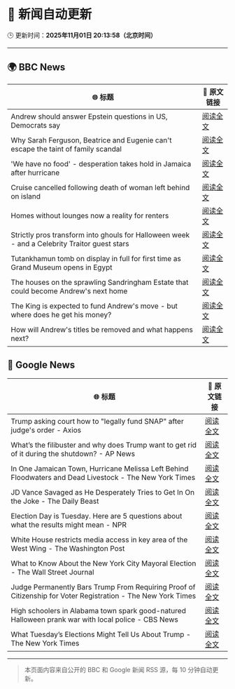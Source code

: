 # 🧠 新闻自动更新

🕒 更新时间：**2025年11月01日 20:13:58（北京时间）**

---

## 🌍 BBC News

| 🌐 标题 | 🔗 原文链接 |
|--------|-------------|
| Andrew should answer Epstein questions in US, Democrats say | [阅读全文](https://www.bbc.com/news/articles/c3dnnpvjkjvo?at_medium=RSS&at_campaign=rss) |
| Why Sarah Ferguson, Beatrice and Eugenie can't escape the taint of family scandal | [阅读全文](https://www.bbc.com/news/articles/cy8vrzpgxnro?at_medium=RSS&at_campaign=rss) |
| 'We have no food' - desperation takes hold in Jamaica after hurricane | [阅读全文](https://www.bbc.com/news/articles/c0jdd186l0go?at_medium=RSS&at_campaign=rss) |
| Cruise cancelled following death of woman left behind on island | [阅读全文](https://www.bbc.com/news/articles/c5y44ly3vg2o?at_medium=RSS&at_campaign=rss) |
| Homes without lounges now a reality for renters | [阅读全文](https://www.bbc.com/news/articles/c93063q2lzeo?at_medium=RSS&at_campaign=rss) |
| Strictly pros transform into ghouls for Halloween week - and a Celebrity Traitor guest stars | [阅读全文](https://www.bbc.com/news/articles/c2lp72n0p0vo?at_medium=RSS&at_campaign=rss) |
| Tutankhamun tomb on display in full for first time as Grand Museum opens in Egypt | [阅读全文](https://www.bbc.com/news/articles/ckg4q403rpzo?at_medium=RSS&at_campaign=rss) |
| The houses on the sprawling Sandringham Estate that could become Andrew's next home | [阅读全文](https://www.bbc.com/news/articles/c201zvrpvw9o?at_medium=RSS&at_campaign=rss) |
| The King is expected to fund Andrew's move - but where does he get his money? | [阅读全文](https://www.bbc.com/news/articles/cwy5lzq94gqo?at_medium=RSS&at_campaign=rss) |
| How will Andrew's titles be removed and what happens next? | [阅读全文](https://www.bbc.com/news/articles/c5ylk9r336zo?at_medium=RSS&at_campaign=rss) |

## 📰 Google News

| 🌐 标题 | 🔗 原文链接 |
|--------|-------------|
| Trump asking court how to "legally fund SNAP" after judge's order - Axios | [阅读全文](https://news.google.com/rss/articles/CBMihgFBVV95cUxNaG44S3RKSjhiRndwaDAzc2pxNnZfY2l3YnBQVEZMMXIxcGpoMkZaS0RJbVFrRnlPUTFRQWFDeWF1TWxralVNdkt4ZWdqWG5XNVMyNDBpSklFMEpxV1lZSFIwNEtVUml0VjhoNTJQYmNrcVBNRmo1eDNBMlhTLWlVWVo5aHdUdw?oc=5) |
| What’s the filibuster and why does Trump want to get rid of it during the shutdown? - AP News | [阅读全文](https://news.google.com/rss/articles/CBMimgFBVV95cUxPOUhRQy1tUkJ5ZERsb1lPQ0hIZGJmQVVGNENnZGUxNUNWNHl2OG1sNXdDT2d3bm9FMUphcC1xVEptS0x1b0RnOW5RZVJGNXFzRWxqc3p6elRlWXI5S0dpWE8wRDFpSlJQTHcxNnNVTWxLelRoX3lCZUtid3U3VjFLZXNldDY1emxlSUJjMm5PWmc4YnJfek1TTnJn?oc=5) |
| In One Jamaican Town, Hurricane Melissa Left Behind Floodwaters and Dead Livestock - The New York Times | [阅读全文](https://news.google.com/rss/articles/CBMikwFBVV95cUxQaUs0bmNXeFFZTGJtRTAzaEZpdm1TM0NFSTNmNVBaVF95RTJiUlQxUTJTNFpOam9RMXhoU28tVUNUQ1BfRUwxQXpwUGJYZUJITHFMSWN3clBsNEczVmJpTTRaVW1uYl9MZXFob3hIOERlTkdVX3NSS19DMGwwY0RvRmFyR2xmZXJZdGpoOVhBb3NvMzA?oc=5) |
| JD Vance Savaged as He Desperately Tries to Get In On the Joke - The Daily Beast | [阅读全文](https://news.google.com/rss/articles/CBMimAFBVV95cUxNYURvcE9LejBKTmY5SnNFeXFJVDVPLXlDVGZxajRmNVlBXzh1OUdCNmdxS2RoeDY4UGktT2xjREJOd19fd3ZvcWt1bGJ1N3ZzTWNjZjJzUy1wRVl6T1JJWEVhU09sbEc3ZnJFUWFFa0RNem9BUW15Um1vNElVQ3NPTVQ5d29kN0NsTkp3Y0xjTWp3eFJ3T3Fhaw?oc=5) |
| Election Day is Tuesday. Here are 5 questions about what the results might mean - NPR | [阅读全文](https://news.google.com/rss/articles/CBMigAFBVV95cUxOai1yWFJRQzNaZVZQN2RvdXh6OExrSGoxVEdtNmpSblNXam5sVFZMaExodDBTVWpnWGp1YTFIa2libUhkZ0hFZVRvbXNKQWFzczI1RDFsNWhqc0VYQkZjdkxMNEJURWpuLXhpa012U2hNQ3U3dVAwLUpWWUpRTWl5dw?oc=5) |
| White House restricts media access in key area of the West Wing - The Washington Post | [阅读全文](https://news.google.com/rss/articles/CBMijwFBVV95cUxQUWRINXVKLXNkbjJKUWhKZVF1clZuQUxGRVZQalAxRHl1S2wtTHpzQUxlamIwYXNzZXFaU2VjNFZTODJRSmE1MU96c0hWS3JwbWRlYm00NjZLQ3p3OXp1cG9oYUdiTTJqWmhqWm5WcDRobmpyM3BocGo4dDJHTlBQTHZ2WHVCRXNkQUJiLWhyMA?oc=5) |
| What to Know About the New York City Mayoral Election - The Wall Street Journal | [阅读全文](https://news.google.com/rss/articles/CBMihAFBVV95cUxQdVZ0MW9FTDJWcG9IVUN6d2dSSUhZbmJ4Wkdmd2dYSmdKaGhMM0pobmF5R3VFUjZoX3BROWRQai1fS2VyNThTQlpFaEVfRmlNaHZmcU9TNEpWWG5NbTg1cUJ4Vm1CMHpuMUVibGdFVXoyMGV2Zkh3Qzd2YVRkN3Qwa25ubEg?oc=5) |
| Judge Permanently Bars Trump From Requiring Proof of Citizenship for Voter Registration - The New York Times | [阅读全文](https://news.google.com/rss/articles/CBMimgFBVV95cUxQdU15X2FkMks3dThGQkZsRm1ReVluaDItT2Y2NDQ4NmpKQmdyWWZiWTZTQm03U2RtY3Q3c2pIdEV6Wl94dzdFY3Z2YTlPX255dE9WcXdSUmNUVXRjS1g1NzF5YXBVTnpySXpQdzR6S1R0UFdaaTI3LXZkbVRrcHZNWFpTOEZuUUpVdHZadTZuQTc0STd1bW9xRWVB?oc=5) |
| High schoolers in Alabama town spark good-natured Halloween prank war with local police - CBS News | [阅读全文](https://news.google.com/rss/articles/CBMijwFBVV95cUxNYzROcGtfdlhGX0RlVDJ3a19oWEY0WExSUUxaMVBTX1lHZU4zUGo1WTV1NV9fUGlQTXJPcTZVTFU1LUI5TUx4ckYxUXM4VGUwQ1RpNHBDWGFCQWQtZnV2WTllSER2OVREc0d6eFk4NHZfS0tSbnVJa056MllENXBublVRWnlIWnlzc1VZNmJ0WdIBlAFBVV95cUxPbVVnaGFCcC1rMUV4T0FMcTA4WElyVjZ6eUs5RU5SZ1dyakQyc0NJLW1LaVdXTm1yQllHVGJKMXVmQXpybVNxZE1KTVJHZTFZcmg5eEdHLUJKWUlUazFzd3dPb1Q1RzVKdnBVZ19Zbmxvd0JEaXR3dnYwMm92V0hQZWwxOVMtUjB6OHd4ci1mUEJpYS02?oc=5) |
| What Tuesday’s Elections Might Tell Us About Trump - The New York Times | [阅读全文](https://news.google.com/rss/articles/CBMikwFBVV95cUxPNVdhRXpXWG1IR21LTU5FREVRTVhLVnZaUjRiT2tGUzBEOHd4dkdJaFNkRWNhYzJyY0xveVZzS1E4cTNyNWg4TXNtLS1tcVVNYm5CUUpjaHh4UktGYXV5WE8wNHVoRGJna1lUbHRXMGVISTZIZGRrNF9LaDJlMC1XSkV6RWU3cmIwUjV1SVNEbXd4aEE?oc=5) |

---
> 本页面内容来自公开的 BBC 和 Google 新闻 RSS 源，每 10 分钟自动更新。